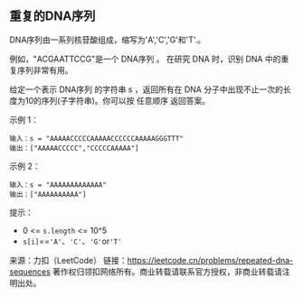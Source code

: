 ## 重复的DNA序列

DNA序列由一系列核苷酸组成，缩写为'A','C','G'和'T'.。

例如，"ACGAATTCCG"是一个 DNA序列 。
在研究 DNA 时，识别 DNA 中的重复序列非常有用。

给定一个表示 DNA序列 的字符串 s ，返回所有在 DNA 分子中出现不止一次的长度为10的序列(子字符串)。你可以按 任意顺序 返回答案。


示例 1：

```
输入：s = "AAAAACCCCCAAAAACCCCCCAAAAAGGGTTT"
输出：["AAAAACCCCC","CCCCCAAAAA"]
```

示例 2：

```
输入：s = "AAAAAAAAAAAAA"
输出：["AAAAAAAAAA"]
```

提示：

* 0 <= `s.length` <= 10^5
* `s[i]`==`'A'`、`'C'`、`'G'`or`'T'`

来源：力扣（LeetCode）
链接：https://leetcode.cn/problems/repeated-dna-sequences
著作权归领扣网络所有。商业转载请联系官方授权，非商业转载请注明出处。
